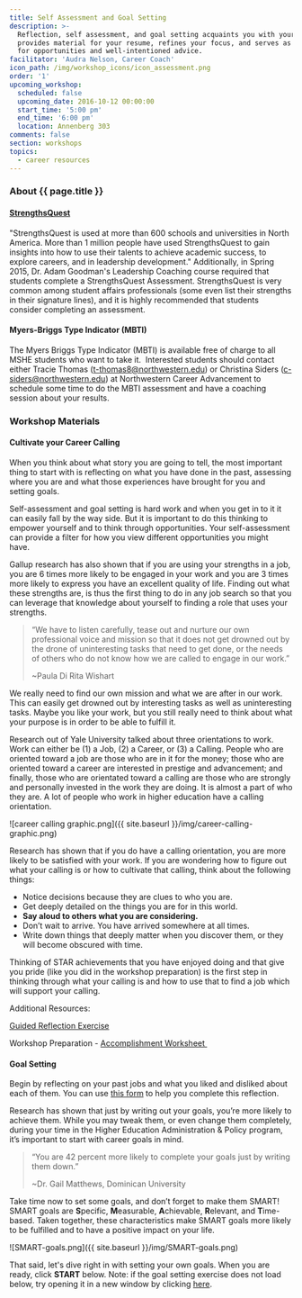```yaml
---
title: Self Assessment and Goal Setting
description: >-
  Reflection, self assessment, and goal setting acquaints you with your value,
  provides material for your resume, refines your focus, and serves as a filter
  for opportunities and well-intentioned advice.
facilitator: 'Audra Nelson, Career Coach'
icon_path: /img/workshop_icons/icon_assessment.png
order: '1'
upcoming_workshop:
  scheduled: false
  upcoming_date: 2016-10-12 00:00:00
  start_time: '5:00 pm'
  end_time: '6:00 pm'
  location: Annenberg 303
comments: false
section: workshops
topics:
  - career resources
---
```



### About {{ page.title }}

#### []()[StrengthsQuest](http://www.strengthsquest.com/content/141728/index.aspx)

[]()"StrengthsQuest is used at more than 600 schools and universities in North America. More than 1 million people have used StrengthsQuest to gain insights into how to use their talents to achieve academic success, to explore careers, and in leadership development." Additionally, in Spring 2015, Dr. Adam Goodman's Leadership Coaching course required that students complete a StrengthsQuest Assessment. StrengthsQuest is very common among student affairs professionals (some even list their strengths in their signature lines), and it is highly recommended that students consider completing an assessment.

#### []()Myers-Briggs Type Indicator (MBTI)

The Myers Briggs Type Indicator (MBTI) is available free of charge to all MSHE students who want to take it.&nbsp; Interested students should contact either Tracie Thomas ([t-thomas8@northwestern.edu](mailto:t-thomas8@northwestern.edu)) or Christina Siders ([c-siders@northwestern.edu](mailto:c-siders@northwestern.edu)) at Northwestern Career Advancement to schedule some time to do the MBTI assessment and have a coaching session about your results.

### Workshop Materials

#### Cultivate your Career Calling

When you think about what story you are going to tell, the most important thing to start with is reflecting on what you have done in the past, assessing where you are and what those experiences have brought for you and setting goals.&nbsp;

Self-assessment and goal setting is hard work and when you get in to it it can easily fall by the way side. But it is important to do this thinking to empower yourself and to think through opportunities. Your self-assessment can provide a filter for how you view different opportunities you might have.&nbsp;

Gallup research has also shown that if you are using your strengths in a job, you are 6 times more likely to be engaged in your work and you are 3 times more likely to express you have an excellent quality of life. Finding out what these strengths are, is thus the first thing to do in any job search so that you can leverage that knowledge about yourself to finding a role that uses your strengths.

> “We have to listen carefully, tease out and nurture our own professional voice and mission so that it does not get drowned out by the drone of uninteresting tasks that need to get done, or the needs of others who do not know how we are called to engage in our work.”
>
>
> ~Paula Di Rita Wishart

We really need to find our own mission and what we are after in our work. This can easily get drowned out by interesting tasks as well as uninteresting tasks. Maybe you like your work, but you still really need to think about what your purpose is in order to be able to fulfill it.&nbsp;

Research out of Yale University talked about three orientations to work. Work can either be (1) a Job, (2) a Career, or (3) a Calling. People who are oriented toward a job are those who are in it for the money; those who are oriented toward a career are interested in prestige and advancement; and finally, those who are orientated toward a calling are those who are strongly and personally invested in the work they are doing. It is almost a part of who they are. A lot of people who work in higher education have a calling orientation.&nbsp;

![career calling graphic.png]({{ site.baseurl }}/img/career-calling-graphic.png)

Research has shown that if you do have a calling orientation, you are more likely to be satisfied with your work. If you are wondering how to figure out what your calling is or how to cultivate that calling, think about the following things:&nbsp;

* Notice decisions because they are clues to who you are.
* Get deeply detailed on the things you are for in this world.
* **Say aloud to others what you are considering.**
* Don’t wait to arrive. You have arrived somewhere at all times.
* Write down things that deeply matter when you discover them, or they will become obscured with time.

Thinking of STAR achievements that you have enjoyed doing and that give you pride (like you did in the workshop preparation) is the first step in thinking through what your calling is and how to use that to find a job which will support your calling.

Additional Resources:

[Guided Reflection Exercise](https://northwestern.box.com/s/v6uo4uwbzc31klw0kw89f3kjlse736ya)&nbsp; &nbsp; &nbsp; &nbsp; &nbsp; &nbsp; &nbsp; &nbsp; &nbsp; &nbsp; &nbsp; &nbsp; &nbsp; &nbsp; &nbsp; &nbsp; &nbsp; &nbsp; &nbsp; &nbsp; &nbsp; &nbsp; &nbsp;

Workshop Preparation - [Accomplishment Worksheet&nbsp;](https://northwestern.box.com/s/g1k2obogfg1ifwyhzgrlyskay91s7z9w)

#### Goal Setting

Begin by reflecting on your past jobs and what you liked and disliked about each of them. You can use [this form](https://northwestern.box.com/shared/static/43dx87eqnosx3syj1z9qe2cnneybbsjq.docx) to help you complete this reflection.&nbsp;

Research has shown that just by writing out your goals, you’re more likely to achieve them. While you may tweak them, or even change them completely, during your time in the Higher Education Administration & Policy program, it’s important to start with career goals in mind.&nbsp;

> “You are 42 percent more likely to complete your goals just by writing them down.”
>
>
> ~Dr. Gail Matthews, Dominican University

Take time now to set some goals, and don’t forget to make them SMART! SMART goals are&nbsp;**S**pecific, **M**easurable, **A**chievable, **R**elevant, and **T**ime-based. Taken together, these characteristics make SMART goals more likely to be fulfilled and to have a positive impact on your life.&nbsp;

![SMART-goals.png]({{ site.baseurl }}/img/SMART-goals.png)

That said, let's dive right in with setting your own goals. When you are ready, click **START** below. Note: if the goal setting exercise does not load below, try opening it in a new window by clicking [here](https://mshighered.typeform.com/to/C9zr5i).&nbsp; <!-- Change the width and height values to suit you best -->

<div class="typeform-widget" data-url="https://mshighered.typeform.com/to/C9zr5i" data-text="Goal Setting Worksheet" style="width:100%;height:500px;">&nbsp;</div>

<div class="typeform-widget" data-url="https://mshighered.typeform.com/to/C9zr5i" data-text="Goal Setting Worksheet" style="width:100%;height:500px;">&nbsp;</div>

<div class="typeform-widget" data-url="https://mshighered.typeform.com/to/C9zr5i" data-text="Goal Setting Worksheet" style="width:100%;height:500px;">&nbsp;</div>

<div class="typeform-widget" data-url="https://mshighered.typeform.com/to/C9zr5i" data-text="Goal Setting Worksheet" style="width:100%;height:500px;">&nbsp;</div>

<script>(function(){var qs,js,q,s,d=document,gi=d.getElementById,ce=d.createElement,gt=d.getElementsByTagName,id='typef_orm',b='https://s3-eu-west-1.amazonaws.com/share.typeform.com/';if(!gi.call(d,id)){js=ce.call(d,'script');js.id=id;js.src=b+'widget.js';q=gt.call(d,'script')[0];q.parentNode.insertBefore(js,q)}})()</script>

<div style="font-family: Sans-Serif;font-size: 12px;color: #999;opacity: 0.5; padding-top: 5px;">Powered by<a style="color: #999" target="_blank" href="https://www.typeform.com/examples/?utm_campaign=C9zr5i&amp;utm_source=typeform.com-4800891-Basic&amp;utm_medium=typeform&amp;utm_content=typeform-embedded-poweredbytypeform&amp;utm_term=EN">Typeform</a></div>